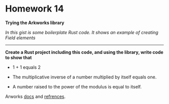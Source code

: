 # Homework 14


**Trying the Arkworks library**

*In this gist is some boilerplate Rust code.*
*It shows an example of creating Field elements*

---

**Create a Rust project including this code, and using the
library, write code to show that**

- 1 + 1 equals 2

- The multiplicative inverse of a number multiplied by
itself equals one.

- A number raised to the power of the modulus is equal to
itself.

Arworks [docs](https://github.com/arkworks-rs) and [refrences](https://docs.rs/ark-ff/0.3.0/ark_ff/fields/index.html).